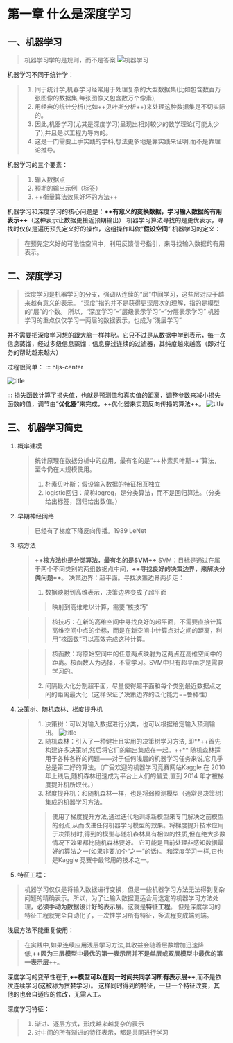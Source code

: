 # 第一章 什么是深度学习
## 一、机器学习
>机器学习学的是规则，而不是答案
 ![机器学习](https://i.loli.net/2019/04/26/5cc29fb04da42.png)

机器学习不同于统计学：
>1. 同于统计学,机器学习经常用于处理复杂的大型数据集(比如包含数百万张图像的数据集,每张图像又包含数万个像素),
>2. 用经典的统计分析(比如++贝叶斯分析++)来处理这种数据集是不切实际的。
>3. 因此,机器学习(尤其是深度学习)呈现出相对较少的数学理论(可能太少了),并且是以工程为导向的。
>4. 这是一门需要上手实践的学科,想法更多地是靠实践来证明,而不是靠理论推导。

机器学习的三个要素：
>1. 输入数据点
>2. 预期的输出示例（标签）
>3. ++衡量算法效果好坏的方法++

机器学习和深度学习的核心问题是：**++有意义的变换数据，学习输入数据的有用表示++**（这种表示让数据更接近预期输出）
机器学习算法寻找的是更优表示，寻找时仅仅是遍历预先定义好的操作，这组操作叫做“**假设空间**”
机器学习的定义：
>在预先定义好的可能性空间中，利用反馈信号指引，来寻找输入数据的有用表示。
## 二、深度学习
>深度学习是机器学习的分支，强调从连续的“层”中间学习，这些层对应于越来越有意义的表示。
“深度”指的并不是获得更深层次的理解，指的是模型的“层”的个数。
所以，“深度学习”=“层级表示学习”=“分层表示学习”
机器学习的重点仅仅学习一两层的数据表示，也成为“浅层学习”

并不需要把深度学习想的跟大脑一样神秘。它只不过是从数据中学到表示，每一次信息蒸馏，经过多级信息蒸馏：信息穿过连续的过滤器，其纯度越来越高（即对任务的帮助越来越大）

过程很简单：
::: hljs-center


![title](https://i.loli.net/2019/04/26/5cc2a55a76999.png)

:::
损失函数计算了损失值，也就是预测值和真实值的距离，调整参数来减小损失函数的值，调节由“**优化器**”来完成，++优化器来实现反向传播的算法++。
![title](https://i.loli.net/2019/04/26/5cc2a639e3194.png)
## 三、 机器学习简史
1. 概率建模
	>统计原理在数据分析中的应用，最有名的是“++朴素贝叶斯++”算法，至今仍在大规模使用。 
	>1. 朴素贝叶斯：假设输入数据的特征相互独立
	>2. logistic回归：简称logreg，是分类算法，而不是回归算法。（分类给出标签，回归给出数值。）
2. 早期神经网络
	>已经有了梯度下降反向传播。1989 LeNet 
3. 核方法
	>**++核方法也是分类算法，最有名的是SVM++** 
	>SVM：目标是通过在属于两个不同类别的两组数据点中间，**++寻找良好的决策边界，来解决分类问题++**。
	>决策边界：超平面。寻找决策边界两步走：
	>1. 数据映射到高维表示，决策边界变成了超平面
	>>映射到高维难以计算，需要“核技巧”

	>>核技巧：在新的高维空间中寻找良好的超平面，不需要直接计算高维空间中点的坐标，而是在新空间中计算点对之间的距离，利用“核函数”可以高效完成这种计算。

	>>核函数：将原始空间中的任意两点映射为这两点在高维空间中的距离。核函数人为选择，不需学习。SVM中只有超平面才是需要学习的。
	>2. 间隔最大化分割超平面，尽量使得超平面和每个类别最近数据点之间的距离最大化（这样保证了决策边界的泛化能力==鲁棒性）
4. 决策树、随机森林、梯度提升机
	>1. 决策树：可以对输入数据进行分类，也可以根据给定输入预测输出。
![title](https://i.loli.net/2019/04/26/5cc2ad3a3ba63.png)
	>2. 随机森林：引入了一种健壮且实用的决策树学习方法,
	即**++首先构建许多决策树,然后将它们的输出集成在一起。++**
随机森林适用于各种各样的问题——对于任何浅层的机器学习任务来说,它几乎总是第二好的算法。（广受欢迎的机器学习竞赛网站Kaggle 在 2010 年上线后,随机森林迅速成为平台上人们的最爱,直到 2014 年才被梯度提升机所取代。）
	>3. 梯度提升机：和随机森林一样，也是将弱预测模型（通常是决策树）集成的机器学习方法。
	>>使用了梯度提升方法,通过迭代地训练新模型来专门解决之前模型的弱点,从而改进任何机器学习模型的效果。将梯度提升技术应用于决策树时,得到的模型与随机森林具有相似的性质,但在绝大多数情况下效果都比随机森林要好。
它可能是目前处理非感知数据最好的算法之一(如果非要加个“之一”的话)。
和深度学习一样,它也是Kaggle 竞赛中最常用的技术之一。

5. 特征工程：
> 机器学习仅仅是将输入数据进行变换，但是一些机器学习方法无法得到复杂问题的精确表示。所以，为了让输入数据更适合用选定的机器学习方法处理，**必须手动为数据设计好的表示层**。这就是**特征工程**。
但是深度学习的特征工程就完全自动化了，一次性学习所有特征，多流程变成端到端。

浅层方法不能重复使用：
>在实践中,如果连续应用浅层学习方法,其收益会随着层数增加迅速降低,**++因为三层模型中最优的第一表示层并不是单层或双层模型中最优的第一表示层++**。

深度学习的变革性在于,**++模型可以在同一时间共同学习所有表示层++**,而不是依次连续学习(这被称为贪婪学习)。
这样同时得到的特征，一旦一个特征改变，其他的也会自适应的修改，无需人工。

深度学习特征：
>1. 渐进、逐层方式，形成越来越复杂的表示
>2. 对中间的所有渐进的特征表示，都是共同进行学习

